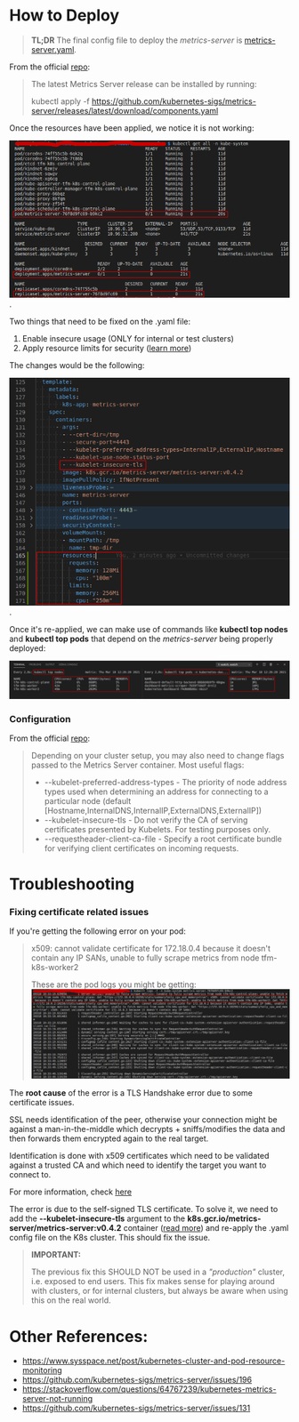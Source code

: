 # How to Deploy

> **TL;DR** The final config file to deploy the *metrics-server* is [metrics-server.yaml](monitoring/metrics-server/metrics-server.yaml).

From the official [repo](https://github.com/kubernetes-sigs/metrics-server):
> The latest Metrics Server release can be installed by running:
>
> kubectl apply -f https://github.com/kubernetes-sigs/metrics-server/releases/latest/download/components.yaml

Once the resources have been applied, we notice it is not working:

![Metrics Server down](assets/images/metrics-server-down.png).

Two things that need to be fixed on the .yaml file:
1. Enable insecure usage (ONLY for internal or test clusters)
2. Apply resource limits for security ([learn more](https://www.youtube.com/watch?v=xjpHggHKm78))

The changes would be the following:

![kubectl top working](assets/images/new-metrics-server-config.png).

Once it's re-applied, we can make use of commands like **kubectl top nodes** and **kubectl top pods** that depend on the *metrics-server* being properly deployed:

![kubectl top working](assets/images/metrics-server-working.png)

### Configuration

From the official [repo](https://github.com/kubernetes-sigs/metrics-server):

> Depending on your cluster setup, you may also need to change flags passed to the Metrics Server container. Most useful flags:
> * --kubelet-preferred-address-types - The priority of node address types used when determining an address for connecting to a particular node (default [Hostname,InternalDNS,InternalIP,ExternalDNS,ExternalIP])
> * --kubelet-insecure-tls - Do not verify the CA of serving certificates presented by Kubelets. For testing purposes only.
> * --requestheader-client-ca-file - Specify a root certificate bundle for verifying client certificates on incoming requests.

# Troubleshooting

### Fixing certificate related issues

If you're getting the following error on your pod:
>  x509: cannot validate certificate for 172.18.0.4 because it doesn't contain any IP SANs, unable to fully scrape metrics from node tfm-k8s-worker2
>
> These are the pod logs you might be getting:
> ![CrashLoopbackOff Pod logs](assets/images/metrics-server-pod-logs.png)

The **root cause** of the error is a TLS Handshake error due to some certificate issues.

SSL needs identification of the peer, otherwise your connection might be against a man-in-the-middle which decrypts + sniffs/modifies the data and then forwards them encrypted again to the real target.

Identification is done with x509 certificates which need to be validated against a trusted CA and which need to identify the target you want to connect to.

For more information, check [here](https://serverfault.com/questions/611120/failed-tls-handshake-does-not-contain-any-ip-sans)

The error is due to the self-signed TLS certificate. To solve it, we need to add the **--kubelet-insecure-tls** argument to the **k8s.gcr.io/metrics-server/metrics-server:v0.4.2** container ([read more](https://github.com/kubernetes-sigs/metrics-server#configuration)) and re-apply the .yaml config file on the K8s cluster. This should fix the issue.

> **IMPORTANT:**
>
>  The previous fix this SHOULD NOT be used in a *"production"* cluster, i.e. exposed to end users. This fix makes sense for playing around with clusters, or for internal clusters, but always be aware when using this on the real world.

# Other References:
* https://www.sysspace.net/post/kubernetes-cluster-and-pod-resource-monitoring
* https://github.com/kubernetes-sigs/metrics-server/issues/196
* https://stackoverflow.com/questions/64767239/kubernetes-metrics-server-not-running
* https://github.com/kubernetes-sigs/metrics-server/issues/131
